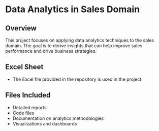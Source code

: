 # Data Analytics in Sales Domain

## Overview
This project focuses on applying data analytics techniques to the sales domain. The goal is to derive insights that can help improve sales performance and drive business strategies.

## Excel Sheet
- The Excel file provided in the repository is used in the project.

## Files Included
- Detailed reports
- Code files
- Documentation on analytics methodologies
- Visualizations and dashboards

